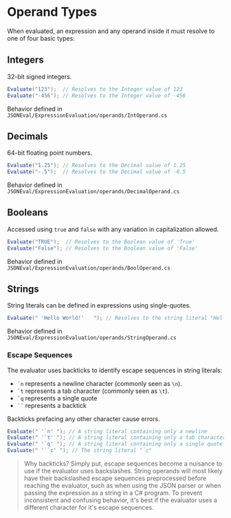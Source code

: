 # Operand Types
When evaluated, an expression and any operand inside it must resolve to one of four basic types:

## Integers
32-bit signed integers.

```csharp
Evaluate("123");  // Resolves to the Integer value of 123
Evaluate("-456"); // Resolves to the Integer value of -456
```

Behavior defined in `JSONEval/ExpressionEvaluation/operands/IntOperand.cs`

## Decimals
64-bit floating point numbers.

```csharp
Evaluate("1.25"); // Resolves to the Decimal value of 1.25
Evaluate("-.5");  // Resolves to the Decimal value of -0.5
```

Behavior defined in `JSONEval/ExpressionEvaluation/operands/DecimalOperand.cs`

## Booleans
Accessed using `true` and `false` with any variation in capitalization allowed.

```csharp
Evaluate("TRUE");  // Resolves to the Boolean value of 'True'
Evaluate("False"); // Resolves to the Boolean value of 'False'
```

Behavior defined in `JSONEval/ExpressionEvaluation/operands/BoolOperand.cs`

## Strings
String literals can be defined in expressions using single-quotes.

```csharp
Evaluate(" 'Hello World!'   "); // Resolves to the string literal "Hello World!"
```

Behavior defined in `JSONEval/ExpressionEvaluation/operands/StringOperand.cs`

### Escape Sequences
The evaluator uses backticks to identify escape sequences in string literals:
* ``` `n ``` represents a newline character (commonly seen as `\n`).
* ``` `t ``` represents a tab character (commonly seen as `\t`).
* ``` `q ``` represents a single quote
* ``` `` ``` represents a backtick

Backticks prefacing any other character cause errors.

```csharp
Evaluate(" '`n' "); // A string literal containing only a newline
Evaluate(" '`t' "); // A string literal containing only a tab character
Evaluate(" '`q' "); // A string literal containing only a single quote
Evaluate(" '``c' "); // The string literal "`c"
```

> Why backticks? Simply put, escape sequences become a nuisance to use if the evaluator uses backslashes. String operands will most likely have their backslashed escape sequences preprocessed before reaching the evaluator, such as when using the JSON parser or when passing the expression as a string in a C# program. To prevent inconsistent and confusing behavior, it's best if the evaluator uses a different character for it's escape sequences.


